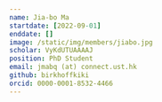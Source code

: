 ```yaml
---
name: Jia-bo Ma
startdate: [2022-09-01]
enddate: []
image: /static/img/members/jiabo.jpg
scholar: VyKdUTUAAAAJ
position: PhD Student
email: jmabq (at) connect.ust.hk
github: birkhoffkiki
orcid: 0000-0001-8532-4466
---
```

